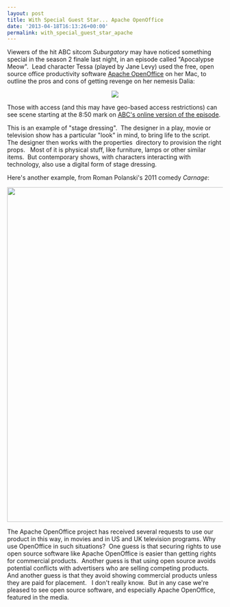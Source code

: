 ```yaml
---
layout: post
title: With Special Guest Star... Apache OpenOffice
date: '2013-04-18T16:13:26+00:00'
permalink: with_special_guest_star_apache
---
```

<p align="left">Viewers of the hit ABC sitcom <i>Suburgatory </i>may have noticed something special in the season 2 finale last night, in an episode called &quot;Apocalypse Meow&quot;.&nbsp; Lead character Tessa (played by Jane Levy) used the free, open source office productivity software <a href="http://www.openoffice.org/">Apache OpenOffice</a> on her Mac, to outline the pros and cons of getting revenge on her nemesis Dalia:<br /></p> 
  <p align="center"><img src="https://blogs.apache.org/OOo/mediaresource/c285d614-9d4f-4c85-88ba-6b701074f8e4?" /></p> 
  <p align="left"> </p> 
  <p>Those with access (and this may have geo-based access restrictions) can see scene starting at the 8:50 mark on <a href="http://abc.go.com/watch/suburgatory/SH55126593/VDKA0_2durzflg/apocalypse-meow">ABC's online version of the episode</a>. </p> 
  <p>This is an example of &quot;stage dressing&quot;.&nbsp; The designer in a play, movie or television show has a particular &quot;look&quot; in mind, to bring life to the script.&nbsp; The designer then works with the properties&nbsp; directory to provision the right props.&nbsp;&nbsp; Most of it is physical stuff, like furniture, lamps or other similar items.&nbsp; But contemporary shows, with characters interacting with technology, also use a digital form of stage dressing.&nbsp; </p> 
  <p>Here's another example, from Roman Polanski's 2011 comedy <i>Carnage</i>:</p> 
  <p> </p> 
  <p align="center"><img width="781" src="https://blogs.apache.org/OOo/mediaresource/4137e1f9-24a2-4374-b75c-9591da81f4e6" /><br /></p> 
  <p> </p> 
  <p> </p> 
  <p> </p> 
  <p> </p> 
  <p> </p> 
  <p>The Apache OpenOffice project has received several requests to use our 
product in this way, in movies and in US and UK television programs. Why use OpenOffice in such situations?&nbsp; One guess is that securing rights to use open source software like Apache OpenOffice is easier than getting rights for commercial products.&nbsp; Another guess is that using open source avoids potential conflicts with advertisers who are selling competing products.&nbsp; And another guess is that they avoid showing commercial products unless they are paid for placement.&nbsp;&nbsp; I don't really know.&nbsp; But in any case we're pleased to see open source software, and especially Apache OpenOffice, featured in the media. <br /></p> 
  <p> </p> 
  <p><br /></p> 
  <p> </p>
